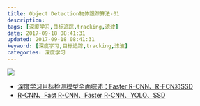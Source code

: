 ```yaml
---
title: Object Detection物体跟踪算法-01
description:  
tags: [深度学习,目标追踪,tracking,滤波]
date: 2017-09-18 08:41:31
updated: 2017-09-18 08:41:31
keyword: [深度学习,目标追踪,tracking,滤波]
categories: 深度学习
---
```

![](https://ws2.sinaimg.cn/large/006tKfTcgy1ftk5xk7pxsj30u00hbdjr.jpg)

* [深度学习目标检测模型全面综述：Faster R-CNN、R-FCN和SSD](http://t.cn/RperdS2)
* [R-CNN、Fast R-CNN、Faster R-CNN、YOLO、SSD](https://mp.weixin.qq.com/s/bGm7w4x8qgSLVpHNVl26UQ)

